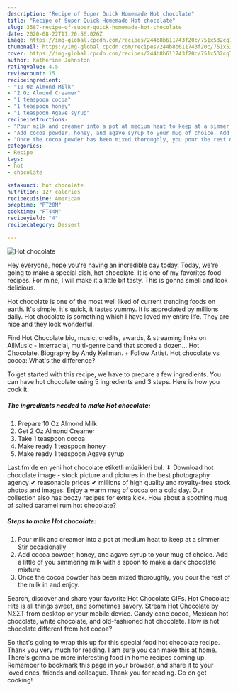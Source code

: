 ```yaml
---
description: "Recipe of Super Quick Homemade Hot chocolate"
title: "Recipe of Super Quick Homemade Hot chocolate"
slug: 3587-recipe-of-super-quick-homemade-hot-chocolate
date: 2020-08-22T11:20:56.026Z
image: https://img-global.cpcdn.com/recipes/244b8b611743f20c/751x532cq70/hot-chocolate-recipe-main-photo.jpg
thumbnail: https://img-global.cpcdn.com/recipes/244b8b611743f20c/751x532cq70/hot-chocolate-recipe-main-photo.jpg
cover: https://img-global.cpcdn.com/recipes/244b8b611743f20c/751x532cq70/hot-chocolate-recipe-main-photo.jpg
author: Katherine Johnston
ratingvalue: 4.5
reviewcount: 15
recipeingredient:
- "10 Oz Almond Milk"
- "2 Oz Almond Creamer"
- "1 teaspoon cocoa"
- "1 teaspoon honey"
- "1 teaspoon Agave syrup"
recipeinstructions:
- "Pour milk and creamer into a pot at medium heat to keep at a simmer. Stir occasionally"
- "Add cocoa powder, honey, and agave syrup to your mug of choice. Add a little of you simmering milk with a spoon to make a dark chocolate mixture"
- "Once the cocoa powder has been mixed thoroughly, you pour the rest of the milk in and enjoy."
categories:
- Recipe
tags:
- hot
- chocolate

katakunci: hot chocolate 
nutrition: 127 calories
recipecuisine: American
preptime: "PT20M"
cooktime: "PT44M"
recipeyield: "4"
recipecategory: Dessert

---
```



![Hot chocolate](https://img-global.cpcdn.com/recipes/244b8b611743f20c/751x532cq70/hot-chocolate-recipe-main-photo.jpg)

Hey everyone, hope you're having an incredible day today. Today, we're going to make a special dish, hot chocolate. It is one of my favorites food recipes. For mine, I will make it a little bit tasty. This is gonna smell and look delicious.

Hot chocolate is one of the most well liked of current trending foods on earth. It's simple, it's quick, it tastes yummy. It is appreciated by millions daily. Hot chocolate is something which I have loved my entire life. They are nice and they look wonderful.

Find Hot Chocolate bio, music, credits, awards, &amp; streaming links on AllMusic - Interracial, multi-genre band that scored a dozen… Hot Chocolate. Biography by Andy Kellman. + Follow Artist. Hot chocolate vs cocoa: What&#39;s the difference?


To get started with this recipe, we have to prepare a few ingredients. You can have hot chocolate using 5 ingredients and 3 steps. Here is how you cook it.

<!--inarticleads1-->

##### The ingredients needed to make Hot chocolate:

1. Prepare 10 Oz Almond Milk
1. Get 2 Oz Almond Creamer
1. Take 1 teaspoon cocoa
1. Make ready 1 teaspoon honey
1. Make ready 1 teaspoon Agave syrup


Last.fm&#39;de en yeni hot chocolate etiketli müzikleri bul. ⬇ Download hot chocolate image - stock picture and pictures in the best photography agency ✔ reasonable prices ✔ millions of high quality and royalty-free stock photos and images. Enjoy a warm mug of cocoa on a cold day. Our collection also has boozy recipes for extra kick. How about a soothing mug of salted caramel rum hot chocolate? 

<!--inarticleads2-->

##### Steps to make Hot chocolate:

1. Pour milk and creamer into a pot at medium heat to keep at a simmer. Stir occasionally
1. Add cocoa powder, honey, and agave syrup to your mug of choice. Add a little of you simmering milk with a spoon to make a dark chocolate mixture
1. Once the cocoa powder has been mixed thoroughly, you pour the rest of the milk in and enjoy.


Search, discover and share your favorite Hot Chocolate GIFs. Hot Chocolate Hits is all things sweet, and sometimes savory. Stream Hot Chocolate by NΣΣT from desktop or your mobile device. Candy cane cocoa, Mexican hot chocolate, white chocolate, and old-fashioned hot chocolate. How is hot chocolate different from hot cocoa? 

So that's going to wrap this up for this special food hot chocolate recipe. Thank you very much for reading. I am sure you can make this at home. There's gonna be more interesting food in home recipes coming up. Remember to bookmark this page in your browser, and share it to your loved ones, friends and colleague. Thank you for reading. Go on get cooking!
